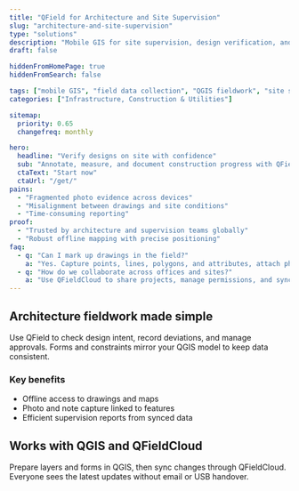 ```yaml
---
title: "QField for Architecture and Site Supervision"
slug: "architecture-and-site-supervision"
type: "solutions"
description: "Mobile GIS for site supervision, design verification, and field annotations in architecture projects."
draft: false

hiddenFromHomePage: true
hiddenFromSearch: false

tags: ["mobile GIS", "field data collection", "QGIS fieldwork", "site supervision", "design verification"]
categories: ["Infrastructure, Construction & Utilities"]

sitemap:
  priority: 0.65
  changefreq: monthly

hero:
  headline: "Verify designs on site with confidence"
  sub: "Annotate, measure, and document construction progress with QField and QGIS."
  ctaText: "Start now"
  ctaUrl: "/get/"
pains:
  - "Fragmented photo evidence across devices"
  - "Misalignment between drawings and site conditions"
  - "Time-consuming reporting"
proof:
  - "Trusted by architecture and supervision teams globally"
  - "Robust offline mapping with precise positioning"
faq:
  - q: "Can I mark up drawings in the field?"
    a: "Yes. Capture points, lines, polygons, and attributes, attach photos, and sync to QGIS for documentation."
  - q: "How do we collaborate across offices and sites?"
    a: "Use QFieldCloud to share projects, manage permissions, and sync changes securely."
---
```


## Architecture fieldwork made simple

Use QField to check design intent, record deviations, and manage approvals. Forms and constraints mirror your QGIS model to keep data consistent.

### Key benefits
- Offline access to drawings and maps
- Photo and note capture linked to features
- Efficient supervision reports from synced data

## Works with QGIS and QFieldCloud

Prepare layers and forms in QGIS, then sync changes through QFieldCloud. Everyone sees the latest updates without email or USB handover.
